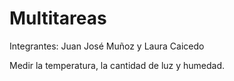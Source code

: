 # Multitareas
Integrantes: Juan José Muñoz y Laura Caicedo

Medir la temperatura, la cantidad de luz y humedad.
